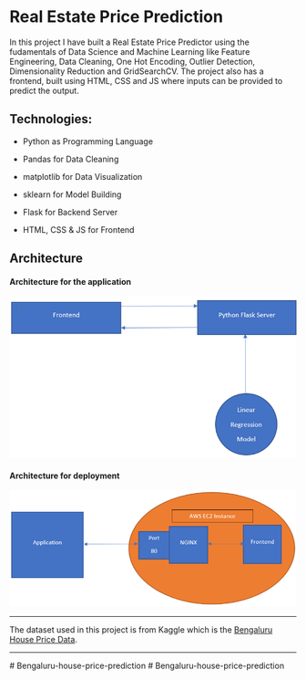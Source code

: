 # Real Estate Price Prediction

In this project I have built a Real Estate Price Predictor using the fudamentals of Data Science and Machine Learning like Feature Engineering, Data Cleaning, One Hot Encoding, Outlier Detection, Dimensionality Reduction and GridSearchCV. The project also has a frontend, built using HTML, CSS and JS where inputs can be provided to predict the output.

## Technologies:

- Python as Programming Language

- Pandas for Data Cleaning

- matplotlib for Data Visualization

- sklearn for Model Building

- Flask for Backend Server

- HTML, CSS & JS for Frontend

## Architecture

#### Architecture for the application

<img  src="images/1.png">

#### Architecture for deployment

<img src="images/2.png">

---

The dataset used in this project is from Kaggle which is the [Bengaluru House Price Data](https://www.kaggle.com/amitabhajoy/bengaluru-house-price-data).

---
#   B e n g a l u r u - h o u s e - p r i c e - p r e d i c t i o n 
 
 #   B e n g a l u r u - h o u s e - p r i c e - p r e d i c t i o n 
 
 